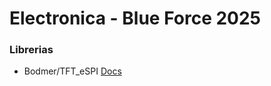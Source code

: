 # Electronica - Blue Force 2025

### Librerias
+ Bodmer/TFT_eSPI [Docs](https://github.com/Bodmer/TFT_eSPI)